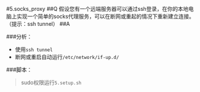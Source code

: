 #5.socks_proxy
##Q
假设您有一个远端服务器可以通过ssh登录，在你的本地电脑上实现一个简单的socks代理服务，可以在断网或重起的情况下重新建立连接。（提示：ssh tunnel）
##A

###分析：
* 使用`ssh tunnel`
* 断网或重启自动运行`/etc/network/if-up.d/`

###脚本：
>sudo权限运行`5.setup.sh`

